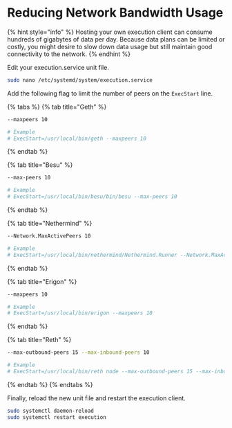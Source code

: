 # Reducing Network Bandwidth Usage

{% hint style="info" %}
Hosting your own execution client can consume hundreds of gigabytes of data per day. Because data plans can be limited or costly, you might desire to slow down data usage but still maintain good connectivity to the network.
{% endhint %}

Edit your execution.service unit file.

```bash
sudo nano /etc/systemd/system/execution.service
```

Add the following flag to limit the number of peers on the `ExecStart` line.

{% tabs %}
{% tab title="Geth" %}
```bash
--maxpeers 10

# Example
# ExecStart=/usr/local/bin/geth --maxpeers 10
```
{% endtab %}

{% tab title="Besu" %}
```bash
--max-peers 10

# Example
# ExecStart=/usr/local/bin/besu/bin/besu --max-peers 10
```
{% endtab %}

{% tab title="Nethermind" %}
```bash
--Network.MaxActivePeers 10

# Example
# ExecStart=/usr/local/bin/nethermind/Nethermind.Runner --Network.MaxActivePeers 10
```
{% endtab %}

{% tab title="Erigon" %}
```bash
--maxpeers 10

# Example
# ExecStart=/usr/local/bin/erigon --maxpeers 10
```
{% endtab %}

{% tab title="Reth" %}
```bash
--max-outbound-peers 15 --max-inbound-peers 10

# Example
# ExecStart=/usr/local/bin/reth node --max-outbound-peers 15 --max-inbound-peers 10
```
{% endtab %}
{% endtabs %}

Finally, reload the new unit file and restart the execution client.

```bash
sudo systemctl daemon-reload
sudo systemctl restart execution
```
